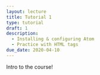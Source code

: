 ```yaml
---
layout: lecture
title: Tutorial 1
type: tutorial
draft: 1
description:
  - Installing & configuring Atom
  - Practice with HTML tags
due_date: 2020-04-10
---
```


Intro to the course!